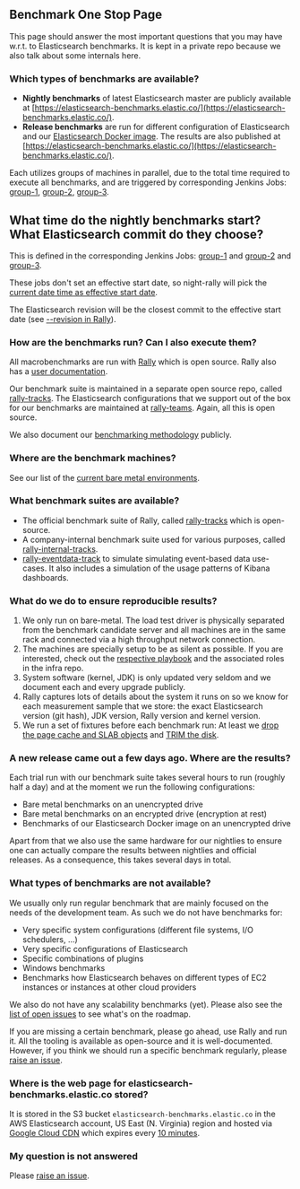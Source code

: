## Benchmark One Stop Page

This page should answer the most important questions that you may have w.r.t. to Elasticsearch benchmarks. It is kept in a private repo because we also talk about some internals here.

### Which types of benchmarks are available?

* **Nightly benchmarks** of latest Elasticsearch master are publicly available at [https://elasticsearch-benchmarks.elastic.co/](https://elasticsearch-benchmarks.elastic.co/).
* **Release benchmarks** are run for different configuration of Elasticsearch and our [Elasticsearch Docker image](https://github.com/elastic/elasticsearch/tree/master/distribution/docker). The results are also published at [https://elasticsearch-benchmarks.elastic.co/](https://elasticsearch-benchmarks.elastic.co/).

Each utilizes groups of machines in parallel, due to the total time required to execute all benchmarks, and are triggered by corresponding Jenkins Jobs: [group-1](https://elasticsearch-ci.elastic.co/view/All/job/elastic+elasticsearch+master+macrobenchmark-periodic-group-1/), [group-2](https://elasticsearch-ci.elastic.co/view/All/job/elastic+elasticsearch+master+macrobenchmark-periodic-group-2/), [group-3](https://elasticsearch-ci.elastic.co/view/All/job/elastic+elasticsearch+master+macrobenchmark-periodic-group-3/).

## What time do the nightly benchmarks start? What Elasticsearch commit do they choose?

This is defined in the corresponding Jenkins Jobs: [group-1](https://github.com/elastic/infra/blob/65e533f573b219ed2f21d8bfd30efceda7ab0f29/ci/jjb/elasticsearch-ci/globals/templates/elastic-elasticsearch/macrobenchmarks-group-1.yml#L69) and [group-2](https://github.com/elastic/infra/blob/65e533f573b219ed2f21d8bfd30efceda7ab0f29/ci/jjb/elasticsearch-ci/globals/templates/elastic-elasticsearch/macrobenchmarks-group-2.yml#L69) and [group-3](https://github.com/elastic/infra/blob/65e533f573b219ed2f21d8bfd30efceda7ab0f29/ci/jjb/elasticsearch-ci/globals/templates/elastic-elasticsearch/macrobenchmarks-group-3.yml#L69).

These jobs don't set an effective start date, so night-rally will pick the [current date time as effective start date](https://github.com/elastic/night-rally/blob/a71c4fe3d61015b2bf8654ff88a59efd83052bca/night_rally.sh#L45).

The Elasticsearch revision will be the closest commit to the effective start date (see [--revision in Rally](https://esrally.readthedocs.io/en/stable/command_line_reference.html#revision)). 

### How are the benchmarks run? Can I also execute them?

All macrobenchmarks are run with [Rally](https://github.com/elastic/rally) which is open source. Rally also has a [user documentation](http://esrally.readthedocs.io/en/latest/).

Our benchmark suite is maintained in a separate open source repo, called [rally-tracks](https://github.com/elastic/rally-tracks). The Elasticsearch configurations that we support out of the box for our benchmarks are maintained at [rally-teams](https://github.com/elastic/rally-teams). Again, all this is open source.

We also document our [benchmarking methodology](https://elasticsearch-benchmarks.elastic.co/) publicly.

### Where are the benchmark machines?

See our list of the [current bare metal environments](https://wiki.elastic.co/pages/viewpage.action?pageId=135076508).

### What benchmark suites are available?

* The official benchmark suite of Rally, called [rally-tracks](https://github.com/elastic/rally-tracks) which is open-source.
* A company-internal benchmark suite used for various purposes, called [rally-internal-tracks](https://github.com/elastic/rally-internal-tracks).
* [rally-eventdata-track](https://github.com/elastic/rally-eventdata-track) to simulate simulating event-based data use-cases. It also includes a simulation of the usage patterns of Kibana dashboards.

### What do we do to ensure reproducible results?

1. We only run on bare-metal. The load test driver is physically separated from the benchmark candidate server and all machines are in the same rack and connected via a high throughput network connection.
2. The machines are specially setup to be as silent as possible. If you are interested, check out the [respective playbook](https://github.com/elastic/infra/blob/master/ansible/playbooks/macrobenchmarks_targets.yml) and the associated roles in the infra repo.
3. System software (kernel, JDK) is only updated very seldom and we document each and every upgrade publicly.
4. Rally captures lots of details about the system it runs on so we know for each measurement sample that we store: the exact Elasticsearch version (git hash), JDK version, Rally version and kernel version.
5. We run a set of fixtures before each benchmark run: At least we [drop the page cache and SLAB objects](https://github.com/elastic/night-rally/tree/master/night_rally/fixtures/ansible/roles/drop-caches) and [TRIM the disk](https://github.com/elastic/night-rally/tree/master/night_rally/fixtures/ansible/roles/trim).

### A new release came out a few days ago. Where are the results?

Each trial run with our benchmark suite takes several hours to run (roughly half a day) and at the moment we run the following configurations:

* Bare metal benchmarks on an unencrypted drive
* Bare metal benchmarks on an encrypted drive (encryption at rest)
* Benchmarks of our Elasticsearch Docker image on an unencrypted drive

Apart from that we also use the same hardware for our nightlies to ensure one can actually compare the results between nightlies and official releases. As a consequence, this takes several days in total.

### What types of benchmarks are not available?

We usually only run regular benchmark that are mainly focused on the needs of the development team. As such we do not have benchmarks for:

* Very specific system configurations (different file systems, I/O schedulers, ...)
* Very specific configurations of Elasticsearch
* Specific combinations of plugins
* Windows benchmarks
* Benchmarks how Elasticsearch behaves on different types of EC2 instances or instances at other cloud providers

We also do not have any scalability benchmarks (yet). Please also see the [list of open issues](https://github.com/elastic/night-rally/issues) to see what's on the roadmap.

If you are missing a certain benchmark, please go ahead, use Rally and run it. All the tooling is available as open-source and it is well-documented. However, if you think we should run a specific benchmark regularly, please [raise an issue](https://github.com/elastic/night-rally/issues/new).

### Where is the web page for elasticsearch-benchmarks.elastic.co stored?

It is stored in the S3 bucket `elasticsearch-benchmarks.elastic.co` in the AWS Elasticsearch account, US East (N. Virginia) region and hosted via [Google Cloud CDN](https://cloud.google.com/cdn/docs/using-cdn) which expires every [10 minutes](https://github.com/elastic/night-rally/issues/322#issuecomment-708165630).

### My question is not answered

Please [raise an issue](https://github.com/elastic/night-rally/issues/new).

